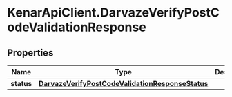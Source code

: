 # KenarApiClient.DarvazeVerifyPostCodeValidationResponse

## Properties

Name | Type | Description | Notes
------------ | ------------- | ------------- | -------------
**status** | [**DarvazeVerifyPostCodeValidationResponseStatus**](DarvazeVerifyPostCodeValidationResponseStatus.md) |  | [optional] 


